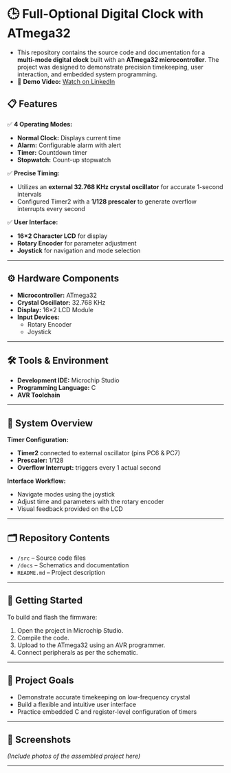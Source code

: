 # 🕒 Full-Optional Digital Clock with ATmega32

- This repository contains the source code and documentation for a **multi-mode digital clock** built with an **ATmega32 microcontroller**. The project was designed to demonstrate precision timekeeping, user interaction, and embedded system programming.
- 🎥 **Demo Video:** [Watch on LinkedIn]([https://www.linkedin.com/posts/your-post-id](https://www.linkedin.com/posts/mahammad-heshmat-abdel-raheem_embeddedsystems-avr-microcontrollers-activity-7114583005691588608-rW7E?utm_source=share&utm_medium=member_desktop&rcm=ACoAAD5R4y8B373FB7ekZS5GqdmdKkMOsfxAWNM))

## 📋 Features

✅ **4 Operating Modes:**
- **Normal Clock:** Displays current time
- **Alarm:** Configurable alarm with alert
- **Timer:** Countdown timer
- **Stopwatch:** Count-up stopwatch

✅ **Precise Timing:**
- Utilizes an **external 32.768 KHz crystal oscillator** for accurate 1-second intervals
- Configured Timer2 with a **1/128 prescaler** to generate overflow interrupts every second

✅ **User Interface:**
- **16×2 Character LCD** for display
- **Rotary Encoder** for parameter adjustment
- **Joystick** for navigation and mode selection

---

## ⚙️ Hardware Components

- **Microcontroller:** ATmega32
- **Crystal Oscillator:** 32.768 KHz
- **Display:** 16×2 LCD Module
- **Input Devices:**
  - Rotary Encoder
  - Joystick

---

## 🛠️ Tools & Environment

- **Development IDE:** Microchip Studio
- **Programming Language:** C
- **AVR Toolchain**

---

## 🧭 System Overview

**Timer Configuration:**
- **Timer2** connected to external oscillator (pins PC6 & PC7)
- **Prescaler:** 1/128
- **Overflow Interrupt:** triggers every 1 actual second

**Interface Workflow:**
- Navigate modes using the joystick
- Adjust time and parameters with the rotary encoder
- Visual feedback provided on the LCD

---

## 🗂️ Repository Contents

- `/src` – Source code files
- `/docs` – Schematics and documentation
- `README.md` – Project description

---

## 🚀 Getting Started

To build and flash the firmware:

1. Open the project in Microchip Studio.
2. Compile the code.
3. Upload to the ATmega32 using an AVR programmer.
4. Connect peripherals as per the schematic.

---

## 🎯 Project Goals

- Demonstrate accurate timekeeping on low-frequency crystal
- Build a flexible and intuitive user interface
- Practice embedded C and register-level configuration of timers

---

## 📸 Screenshots

*(Include photos of the assembled project here)*

---


